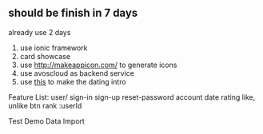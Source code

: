 ## should be finish in 7 days

already use 2 days

1. use ionic framework
2. card showcase
3. use http://makeappicon.com/ to generate icons
4. use avoscloud as backend service
5. use [this](https://github.com/bartaz/impress.js/) to make the dating intro

Feature List:
  user/
    sign-in
    sign-up
    reset-password
    account
  date
    rating
      like, unlike btn
    rank
    :userId

Test Demo Data Import